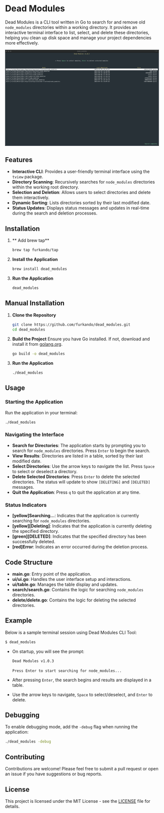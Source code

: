 # Dead Modules

Dead Modules is a CLI tool written in Go to search for and remove old `node_modules` directories within a working directory. It provides an interactive terminal interface to list, select, and delete these directories, helping you clean up disk space and manage your project dependencies more effectively.

![Screenshot](<screenshot.png>)

## Features

- **Interactive CLI**: Provides a user-friendly terminal interface using the `tview` package.
- **Directory Scanning**: Recursively searches for `node_modules` directories within the working root directory.
- **Selection and Deletion**: Allows users to select directories and delete them interactively.
- **Dynamic Sorting**: Lists directories sorted by their last modified date.
- **Status Updates**: Displays status messages and updates in real-time during the search and deletion processes.

## Installation

1. ** Add brew tap**

   ```sh
   brew tap furkando/tap
   ```

2. **Install the Application**

   ```sh
   brew install dead_modules
   ```

3. **Run the Application**

   ```sh
   dead_modules
   ```

## Manual Installation

1. **Clone the Repository**

   ```sh
   git clone https://github.com/furkando/dead_modules.git
   cd dead_modules
   ```

2. **Build the Project**
   Ensure you have Go installed. If not, download and install it from [golang.org](https://golang.org/dl/).

   ```sh
   go build -o dead_modules
   ```

3. **Run the Application**
   ```sh
   ./dead_modules
   ```

## Usage

### Starting the Application

Run the application in your terminal:

```sh
./dead_modules
```

### Navigating the Interface

- **Search for Directories**: The application starts by prompting you to search for `node_modules` directories. Press `Enter` to begin the search.
- **View Results**: Directories are listed in a table, sorted by their last modified date.
- **Select Directories**: Use the arrow keys to navigate the list. Press `Space` to select or deselect a directory.
- **Delete Selected Directories**: Press `Enter` to delete the selected directories. The status will update to show `[DELETING]` and `[DELETED]` messages.
- **Quit the Application**: Press `q` to quit the application at any time.

### Status Indicators

- **[yellow]Searching...**: Indicates that the application is currently searching for `node_modules` directories.
- **[yellow][Deleting]**: Indicates that the application is currently deleting the specified directory.
- **[green][DELETED]**: Indicates that the specified directory has been successfully deleted.
- **[red]Error**: Indicates an error occurred during the deletion process.

## Code Structure

- **main.go**: Entry point of the application.
- **ui/ui.go**: Handles the user interface setup and interactions.
- **ui/table.go**: Manages the table display and updates.
- **search/search.go**: Contains the logic for searching `node_modules` directories.
- **delete/delete.go**: Contains the logic for deleting the selected directories.

## Example

Below is a sample terminal session using Dead Modules CLI Tool:

```sh
$ dead_modules
```

- On startup, you will see the prompt:

  ```
  Dead Modules v1.0.3

  Press Enter to start searching for node_modules...
  ```

- After pressing `Enter`, the search begins and results are displayed in a table.
- Use the arrow keys to navigate, `Space` to select/deselect, and `Enter` to delete.

## Debugging

To enable debugging mode, add the `-debug` flag when running the application:

```sh
./dead_modules -debug
```

## Contributing

Contributions are welcome! Please feel free to submit a pull request or open an issue if you have suggestions or bug reports.

## License

This project is licensed under the MIT License - see the [LICENSE](LICENSE) file for details.
